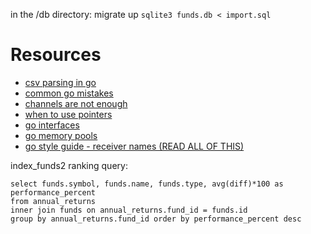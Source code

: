 
in the /db directory:
migrate up
`sqlite3 funds.db < import.sql`

Resources
====

 * [csv parsing in go](https://www.dotnetperls.com/csv-go)
 * [common go mistakes](http://devs.cloudimmunity.com/gotchas-and-common-mistakes-in-go-golang/)
 * [channels are not enough](https://gist.github.com/kachayev/21e7fe149bc5ae0bd878)
 * [when to use pointers](http://stackoverflow.com/questions/23542989/pointers-vs-values-in-parameters-and-return-values)
 * [go interfaces](https://research.swtch.com/interfaces)
 * [go memory pools](https://blog.cloudflare.com/recycling-memory-buffers-in-go/)
 * [go style guide - receiver names (READ ALL OF THIS)](https://github.com/golang/go/wiki/CodeReviewComments#pass-values)


index_funds2 ranking query:
````select count(*) from funds;
select funds.symbol, funds.name, funds.type, avg(diff)*100 as performance_percent
from annual_returns
inner join funds on annual_returns.fund_id = funds.id
group by annual_returns.fund_id order by performance_percent desc
````
